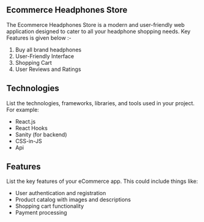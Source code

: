 ## Ecommerce Headphones Store
The Ecommerce Headphones Store is a modern and user-friendly web application designed to cater to all your headphone shopping needs.
Key Features is given below :-
1. Buy all brand headphones
2. User-Friendly Interface
3. Shopping Cart
4. User Reviews and Ratings

## Technologies

List the technologies, frameworks, libraries, and tools used in your project. For example:

- React.js
- React Hooks
- Sanity (for backend)
- CSS-in-JS
- Api


## Features

List the key features of your eCommerce app. This could include things like:

- User authentication and registration
- Product catalog with images and descriptions
- Shopping cart functionality
- Payment processing
